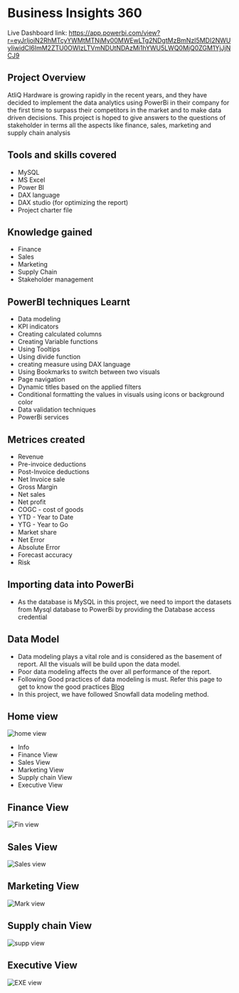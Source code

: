 # Business Insights 360

Live Dashboard link: https://app.powerbi.com/view?r=eyJrIjoiN2RhMTcyYWMtMTNjMy00MWEwLTg2NDgtMzBmNzI5MDI2NWUyIiwidCI6ImM2ZTU0OWIzLTVmNDUtNDAzMi1hYWU5LWQ0MjQ0ZGM1YjJjNCJ9

## Project Overview

AtliQ Hardware is growing rapidly in the recent years, and they have decided to implement the data analytics using PowerBi in their company for the first time to surpass their competitors in the market and to make data driven decisions. This project is hoped to give answers to the questions of stakeholder in terms all the aspects like finance, sales, marketing and supply chain analysis


## Tools and skills covered

- MySQL
- MS Excel
- Power BI
- DAX language
- DAX studio (for optimizing the report)
- Project charter file

## Knowledge gained

- Finance
- Sales
- Marketing
- Supply Chain 
- Stakeholder management

## PowerBI techniques Learnt

- Data modeling
- KPI indicators
- Creating calculated columns
- Creating Variable functions
- Using Tooltips
- Using divide function
- creating measure using DAX language 
- Using Bookmarks to switch between two visuals
- Page navigation
- Dynamic titles based on the applied filters
- Conditional formatting the values in visuals using icons or background color
- Data validation techniques
- PowerBi services


## Metrices created

- Revenue
- Pre-invoice deductions
- Post-Invoice deductions
- Net Invoice sale
- Gross Margin
- Net sales
- Net profit
- COGC - cost of goods
- YTD - Year to Date
- YTG - Year to Go
- Market share
- Net Error
- Absolute Error
- Forecast accuracy
- Risk



## Importing data into PowerBi

- As the database is MySQL in this project, we need to import the datasets from Mysql database to PowerBi by providing the Database access credential

## Data Model

- Data modeling plays a vital role and is considered as the basement of report. All the visuals will be build upon the data model.
- Poor data modeling affects the over all performance of the report.
- Following Good practices of data modeling is must. Refer this page to get to know the good practices [Blog](https://addendanalytics.com/blog/data-modelling-best-practices/)
- In this project, we have followed Snowfall data modeling method.


## Home view
![home view](https://github.com/user-attachments/assets/86e95e65-c612-4a6b-9a39-3dcbbd3c06ba)

- Info
- Finance View
- Sales View
- Marketing View
- Supply chain View
- Executive View

## Finance View
![Fin view](https://github.com/user-attachments/assets/e589c283-eae0-411c-ac83-d2602a2fa2a1)

## Sales View
![Sales view](https://github.com/user-attachments/assets/5073ce7c-3e35-47d9-86a8-00ea9df5b38c)


## Marketing View
![Mark view](https://github.com/user-attachments/assets/2c5b4c25-0cc2-4a24-816b-a30329d2bb70)


## Supply chain View
![supp view](https://github.com/user-attachments/assets/49c1965b-b90d-4b6a-b3af-84b8caa94341)


## Executive View
![EXE view](https://github.com/user-attachments/assets/0c2d2d17-3e36-48b4-b580-2807eb1af21d)




